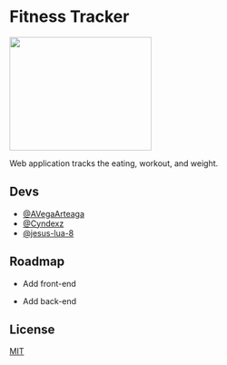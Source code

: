 # Fitness Tracker

<img src="https://cdn.discordapp.com/attachments/890694657980399636/938654929088823326/fitnesslogo.png" width="250" height="200"/>

Web application tracks the eating, workout, and weight.  




## Devs

- [@AVegaArteaga](https://github.com/AVegaArteaga)
- [@Cyndexz](https://github.com/Cyndexz)
- [@jesus-lua-8](https://github.com/jesus-lua-8)

## Roadmap

- Add front-end 
 

- Add back-end 


## License

[MIT](https://choosealicense.com/licenses/mit/)

